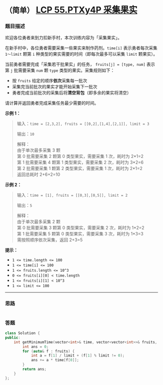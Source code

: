 # `（简单）` [LCP 55.PTXy4P 采集果实](https://leetcode-cn.com/problems/PTXy4P/)

### 题目描述
<p>欢迎各位勇者来到力扣新手村，本次训练内容为「采集果实」。</p>
<p>在新手村中，各位勇者需要采集一些果实来制作药剂。<code>time[i]</code> 表示勇者每次采集 <code>1～limit</code> 颗第 <code>i</code> 种类型的果实需要的时间（即每次最多可以采集 <code>limit</code> 颗果实）。</p>
<p>当前勇者需要完成「采集若干批果实」的任务， <code>fruits[j] = [type, num]</code> 表示第 <code>j</code> 批需要采集 <code>num</code> 颗 <code>type</code> 类型的果实。采集规则如下：</p>
<ul>
<li>按 <code>fruits</code> 给定的顺序<strong>依次</strong>采集每一批次</li>
<li>采集完当前批次的果实才能开始采集下一批次</li>
<li>勇者完成当前批次的采集后将<strong>清空背包</strong>（即多余的果实将清空）</li>
</ul>
<p>请计算并返回勇者完成采集任务最少需要的时间。</p>
<p><strong>示例 1：</strong></p>
<blockquote>
<p>输入：<code>time = [2,3,2], fruits = [[0,2],[1,4],[2,1]], limit = 3</code></p>
<p>输出：<code>10</code></p>
<p>解释：<br>
由于单次最多采集 3 颗<br>
第 0 批需要采集 2 颗第 0 类型果实，需要采集 1 次，耗时为 2*1=2<br>
第 1 批需要采集 4 颗第 1 类型果实，需要采集 2 次，耗时为 3*2=6<br>
第 2 批需要采集 1 颗第 2 类型果实，需要采集 1 次，耗时为 2*1=2<br>
返回总耗时 2+6+2=10</p>
</blockquote>
<p><strong>示例 2：</strong></p>
<blockquote>
<p>输入：<code>time = [1], fruits = [[0,3],[0,5]], limit = 2</code></p>
<p>输出：<code>5</code></p>
<p>解释：<br>
由于单次最多采集 2 颗<br>
第 0 批需要采集 3 颗第 0 类型果实，需要采集 2 次，耗时为 1*2=2<br>
第 1 批需要采集 5 颗第 0 类型果实，需要采集 3 次，耗时为 1*3=3<br>
需按照顺序依次采集，返回 2+3=5</p>
</blockquote>
<p><strong>提示：</strong></p>
<ul>
<li><code>1 &lt;= time.length &lt;= 100</code></li>
<li><code>1 &lt;= time[i] &lt;= 100</code></li>
<li><code>1 &lt;= fruits.length &lt;= 10^3</code></li>
<li><code>0 &lt;= fruits[i][0] &lt; time.length</code></li>
<li><code>1 &lt;= fruits[i][1] &lt; 10^3</code></li>
<li><code>1 &lt;= limit &lt;= 100</code></li>
</ul>


---
### 思路
```
```



### 答题
``` C++
class Solution {
public:
    int getMinimumTime(vector<int>& time, vector<vector<int>>& fruits, int limit) {
        int ans = 0;
        for (auto& f : fruits) {
            int a = f[1] / limit + (f[1] % limit != 0);
            ans += a * time[f[0]];
        }
        return ans;
    }
};

```




